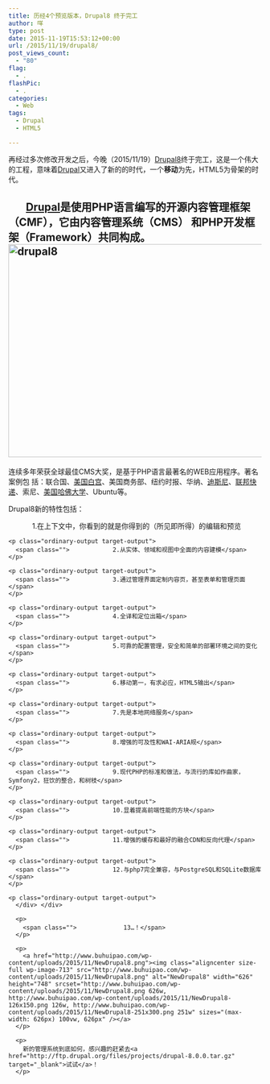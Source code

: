 ```yaml
---
title: 历经4个预览版本，Drupal8 终于完工
author: 咩
type: post
date: 2015-11-19T15:53:12+00:00
url: /2015/11/19/drupal8/
post_views_count:
  - "80"
flag:
  - .
flashPic:
  - .
categories:
  - Web
tags:
  - Drupal
  - HTML5

---
```

再经过多次修改开发之后，今晚（2015/11/19）<a href="https://www.drupal.org/8/" target="_blank">Drupal8</a>终于完工，这是一个伟大的工程，意味着<a href="https://www.drupal.org/" target="_blank">Drupal</a>又进入了新的的时代，一个**移动**为先，HTML5为骨架的时代。

##        <a href="https://www.drupal.com" target="_blank">Drupal</a>是使用PHP语言编写的开源内容管理框架（CMF），它由内容管理系统（CMS） 和PHP开发框架（Framework）共同构成。[<img class="aligncenter size-large wp-image-712" src="http://www.buhuipao.com/wp-content/uploads/2015/11/drupal8-1024x602.png" alt="drupal8" width="720" height="423" srcset="http://www.buhuipao.com/wp-content/uploads/2015/11/drupal8-1024x602.png 1024w, http://www.buhuipao.com/wp-content/uploads/2015/11/drupal8-150x88.png 150w, http://www.buhuipao.com/wp-content/uploads/2015/11/drupal8-300x176.png 300w, http://www.buhuipao.com/wp-content/uploads/2015/11/drupal8.png 1263w" sizes="(max-width: 720px) 100vw, 720px" />][1]

连续多年荣获全球最佳CMS大奖，是基于PHP语言最著名的WEB应用程序。著名案例包 括：联合国、<a href="https://www.whitehouse.gov/" target="_blank">美国白宫</a>、美国商务部、纽约时报、华纳、<a href="http://www.dol.cn/" target="_blank">迪斯尼</a>、<a href="http://www.fedex.com/cn/" target="_blank">联邦快递</a>、索尼、<a href="https://www.commerce.gov/" target="_blank">美国哈佛大学</a>、Ubuntu等。

Drupal8新的特性包括：

<div class="output-mod ordinary-wrap">
  <div class="output-bd" dir="ltr">
    <p class="ordinary-output target-output">
      <span class="">            1.在上下文中，你看到的就是你得到的（所见即所得）的编辑和预览</span>
    </p>
    
    <p class="ordinary-output target-output">
      <span class="">            2.从实体、领域和视图中全面的内容建模</span>
    </p>
    
    <p class="ordinary-output target-output">
      <span class="">            3.通过管理界面定制内容页，甚至表单和管理页面</span>
    </p>
    
    <p class="ordinary-output target-output">
      <span class="">            4.全译和定位出箱</span>
    </p>
    
    <p class="ordinary-output target-output">
      <span class="">            5.可靠的配置管理，安全和简单的部署环境之间的变化</span>
    </p>
    
    <p class="ordinary-output target-output">
      <span class="">            6.移动第一，有求必应，HTML5输出</span>
    </p>
    
    <p class="ordinary-output target-output">
      <span class="">            7.先是本地网络服务</span>
    </p>
    
    <p class="ordinary-output target-output">
      <span class="">            8.增强的可及性和WAI-ARIA规</span>
    </p>
    
    <p class="ordinary-output target-output">
      <span class="">            9.现代PHP的标准和做法，与流行的库如作曲家，Symfony2，狂饮的整合，和树枝</span>
    </p>
    
    <p class="ordinary-output target-output">
      <span class="">            10.显着提高前端性能的方块</span>
    </p>
    
    <p class="ordinary-output target-output">
      <span class="">            11.增强的缓存和最好的融合CDN和反向代理</span>
    </p>
    
    <p class="ordinary-output target-output">
      <span class="">            12.与php7完全兼容，与PostgreSQL和SQLite数据库</span>
    </p>
    
    <p class="ordinary-output target-output">
      </div> </div> 
      
      <p>
        <span class="">             13…！</span>
      </p>
      
      <p>
        <a href="http://www.buhuipao.com/wp-content/uploads/2015/11/NewDrupal8.png"><img class="aligncenter size-full wp-image-713" src="http://www.buhuipao.com/wp-content/uploads/2015/11/NewDrupal8.png" alt="NewDrupal8" width="626" height="748" srcset="http://www.buhuipao.com/wp-content/uploads/2015/11/NewDrupal8.png 626w, http://www.buhuipao.com/wp-content/uploads/2015/11/NewDrupal8-126x150.png 126w, http://www.buhuipao.com/wp-content/uploads/2015/11/NewDrupal8-251x300.png 251w" sizes="(max-width: 626px) 100vw, 626px" /></a>
      </p>
      
      <p>
        新的管理系统到底如何，感兴趣的赶紧去<a href="http://ftp.drupal.org/files/projects/drupal-8.0.0.tar.gz" target="_blank">试试</a>！
      </p>

 [1]: http://www.buhuipao.com/wp-content/uploads/2015/11/drupal8.png